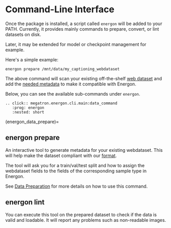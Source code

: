 <!--- Copyright (c) 2024, NVIDIA CORPORATION.
SPDX-License-Identifier: BSD-3-Clause -->

# Command-Line Interface

Once the package is installed, a script called `energon` will be added to your PATH.
Currently, it provides mainly commands to prepare, convert, or lint datasets on disk.

Later, it may be extended for model or checkpoint management for example.

Here's a simple example:

```shell
energon prepare /mnt/data/my_captioning_webdataset
```

The above command will scan your existing off-the-shelf [web dataset](https://webdataset.github.io/webdataset/)
and add the [needed metadata](data_on_disk) to make it compatible with Energon. 

Below, you can see the available sub-commands under `energon`.


```{eval-rst}
.. click:: megatron.energon.cli.main:data_command
   :prog: energon
   :nested: short
```

(energon_data_prepare)=
## energon prepare

An interactive tool to generate metadata for your existing webdataset.
This will help make the dataset compliant with our [format](data_on_disk).

The tool will ask you for a train/val/test split and how to assign the webdataset fields to the
fields of the corresponding sample type in Energon.

See [Data Preparation](data_prep) for more details on how to use this command.


## energon lint

You can execute this tool on the prepared dataset to check if the data is valid and loadable.
It will report any problems such as non-readable images.
